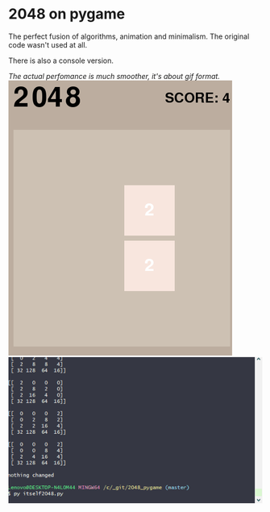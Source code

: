 # 2048 on pygame
<p>The perfect fusion of algorithms, animation and minimalism. The original code wasn't used at all.</p>
<p>There is also a console version.</p>
<i>The actual perfomance is much smoother, it's about gif format.</i>
<img src="2048.gif" /> 
<img src="2048_console.gif" />
